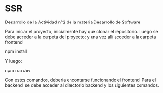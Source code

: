 # SSR 
Desarrollo de la Actividad n°2 de la materia Desarrollo de Software

Para iniciar el proyecto, inicialmente hay que clonar el repositorio.
Luego se debe acceder a la carpeta del proyecto; y una vez allí acceder a la carpeta frontend.

npm install 

Y luego:

npm run dev

Con estos comandos, deberia encontarse funcionando el frontend.
Para el backend, se debe acceder al directorio backend y los siguientes comandos.




